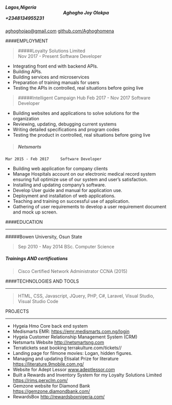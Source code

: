 ##### Lagos,Nigeria	   <center>Aghogho Joy Olokpa</center> <right>+2348134955231</right>
<right>aghoghojao@gmail.com</right>
<right>[github.com/Aghoghomena](github.com/Aghoghomena)</right>

####EMPLOYMENT
> #####Loyalty Solutions Limited   
    Nov 2017 - Present   Software Developer
- Integrating front end with backend APIs.
- Building APIs.
- Building services and microservices
- Preparation of training manuals for users
- Testing the APIs in controlled, real situations before going live

> #####Intelligent Campaign Hub
    Feb 2017 - Nov 2017     Software Developer
- Building websites and applications to solve solutions for the organization 
- Reviewing, updating, debugging current systems
- Writing detailed specifications and program codes
- Testing the product in controlled, real situations before going live

> ##### Netsmarts
    Mar 2015 - Feb 2017     Software Developer
- Building web application for company clients
- Manage Hospitals account on our electronic medical record system ensuring full optimize use of our system and user’s satisfaction.
- Installing and updating company’s software.
- Develop User guide and manual for application use.
- Deployment and installation of web applications.
- Teaching and training on successful use of application.
- Gathering of user requirements to develop a user requirement document and mock up screen.

####EDUCATION
***
#####Bowen University, Osun State
> Sep 2010 - May 2014	BSc. Computer Science

#####  Trainings AND certifications
> Cisco Certified Network Administrator CCNA (2015)


####TECHNOLOGIES AND TOOLS
________________________________________
> HTML, CSS, Javascript, JQuery, PHP, C#, Laravel, Visual Studio, Visual Studio Code

PROJECTS
________________________________________
- Hygeia Hmo Core back end system
- Medismarts EMR: https://emr.medismarts.com.ng/login
- Hygeia Customer Relationship Management System (CRM)
- Netsmarts Website http://netsmartsng.com
- Terratickets seat booking terrakulture.com/tickets//
- Landing page for filmone movies: Logan, hidden figures.
- Managing and updating Etisalat Prize for literature https://literature.9mobile.com.ng/
- Website for Adept Lessor www.adeptlessor.com
- Built a Rewards and Inventory System for my Loyalty Solutions Limited https://rims.perxclm.com/
- Gemzone website for Diamond Bank https://gemzone.diamondbank.com/
- RewardsBox http://rewardsboxnigeria.com/



